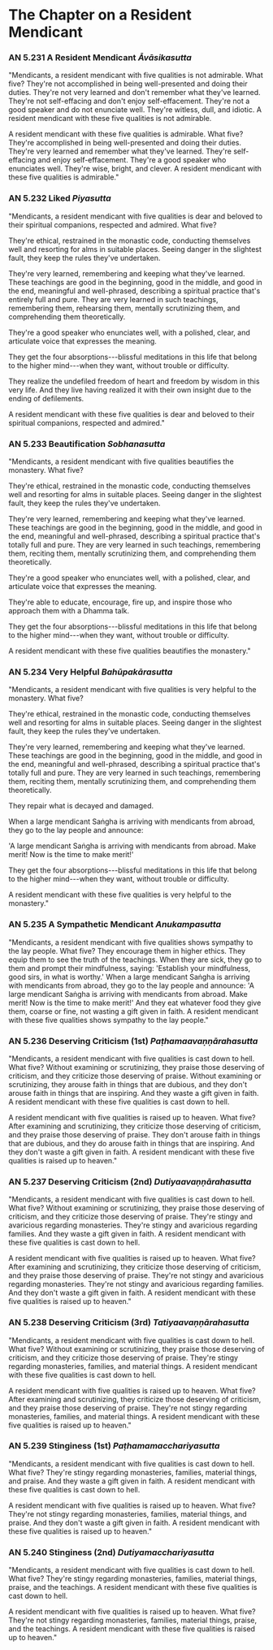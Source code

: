 # The Chapter on a Resident Mendicant

### AN 5.231 A Resident Mendicant  *Āvāsikasutta*

"Mendicants, a resident mendicant with five qualities is not admirable.
What five? They're not accomplished in being well-presented and doing
their duties. They're not very learned and don't remember what they've
learned. They're not self-effacing and don't enjoy self-effacement.
They're not a good speaker and do not enunciate well. They're witless,
dull, and idiotic. A resident mendicant with these five qualities is not
admirable.

A resident mendicant with these five qualities is admirable. What five?
They're accomplished in being well-presented and doing their duties.
They're very learned and remember what they've learned. They're
self-effacing and enjoy self-effacement. They're a good speaker who
enunciates well. They're wise, bright, and clever. A resident mendicant
with these five qualities is admirable."

<!--pg-->
### AN 5.232 Liked  *Piyasutta*

"Mendicants, a resident mendicant with five qualities is dear and
beloved to their spiritual companions, respected and admired. What five?

They're ethical, restrained in the monastic code, conducting themselves
well and resorting for alms in suitable places. Seeing danger in the
slightest fault, they keep the rules they've undertaken.

They're very learned, remembering and keeping what they've learned.
These teachings are good in the beginning, good in the middle, and good
in the end, meaningful and well-phrased, describing a spiritual practice
that's entirely full and pure. They are very learned in such teachings,
remembering them, rehearsing them, mentally scrutinizing them, and
comprehending them theoretically.

They're a good speaker who enunciates well, with a polished, clear, and
articulate voice that expresses the meaning.

They get the four absorptions---blissful meditations in this life that
belong to the higher mind---when they want, without trouble or
difficulty.

They realize the undefiled freedom of heart and freedom by wisdom in
this very life. And they live having realized it with their own insight
due to the ending of defilements.

A resident mendicant with these five qualities is dear and beloved to
their spiritual companions, respected and admired."

<!--pg-->
### AN 5.233 Beautification  *Sobhanasutta*

"Mendicants, a resident mendicant with five qualities beautifies the
monastery. What five?

They're ethical, restrained in the monastic code, conducting themselves
well and resorting for alms in suitable places. Seeing danger in the
slightest fault, they keep the rules they've undertaken.

They're very learned, remembering and keeping what they've learned.
These teachings are good in the beginning, good in the middle, and good
in the end, meaningful and well-phrased, describing a spiritual practice
that's totally full and pure. They are very learned in such teachings,
remembering them, reciting them, mentally scrutinizing them, and
comprehending them theoretically.

They're a good speaker who enunciates well, with a polished, clear, and
articulate voice that expresses the meaning.

They're able to educate, encourage, fire up, and inspire those who
approach them with a Dhamma talk.

They get the four absorptions---blissful meditations in this life that
belong to the higher mind---when they want, without trouble or
difficulty.

A resident mendicant with these five qualities beautifies the
monastery."

<!--pg-->
### AN 5.234 Very Helpful  *Bahūpakārasutta*

"Mendicants, a resident mendicant with five qualities is very helpful to
the monastery. What five?

They're ethical, restrained in the monastic code, conducting themselves
well and resorting for alms in suitable places. Seeing danger in the
slightest fault, they keep the rules they've undertaken.

They're very learned, remembering and keeping what they've learned.
These teachings are good in the beginning, good in the middle, and good
in the end, meaningful and well-phrased, describing a spiritual practice
that's totally full and pure. They are very learned in such teachings,
remembering them, reciting them, mentally scrutinizing them, and
comprehending them theoretically.

They repair what is decayed and damaged.

When a large mendicant Saṅgha is arriving with mendicants
from abroad, they go to the lay people and announce:

'A large mendicant Saṅgha is arriving with mendicants from
abroad. Make merit! Now is the time to make merit!'

They get the four absorptions---blissful meditations in this life that
belong to the higher mind---when they want, without trouble or
difficulty.

A resident mendicant with these five qualities is very helpful to the
monastery."

<!--pg-->
### AN 5.235 A Sympathetic Mendicant  *Anukampasutta*

"Mendicants, a resident mendicant with five qualities shows sympathy to
the lay people. What five? They encourage them in higher ethics. They
equip them to see the truth of the teachings. When they are sick, they
go to them and prompt their mindfulness, saying: 'Establish your
mindfulness, good sirs, in what is worthy.' When a large mendicant
Saṅgha is arriving with mendicants from abroad, they go to
the lay people and announce: 'A large mendicant Saṅgha is
arriving with mendicants from abroad. Make merit! Now is the time to
make merit!' And they eat whatever food they give them, coarse or fine,
not wasting a gift given in faith. A resident mendicant with these five
qualities shows sympathy to the lay people."

<!--pg-->
### AN 5.236 Deserving Criticism (1st)  *Paṭhamaavaṇṇārahasutta*

"Mendicants, a resident mendicant with five qualities is cast down to
hell. What five? Without examining or scrutinizing, they praise those
deserving of criticism, and they criticize those deserving of praise.
Without examining or scrutinizing, they arouse faith in things that are
dubious, and they don't arouse faith in things that are inspiring. And
they waste a gift given in faith. A resident mendicant with these five
qualities is cast down to hell.

A resident mendicant with five qualities is raised up to heaven. What
five? After examining and scrutinizing, they criticize those deserving
of criticism, and they praise those deserving of praise. They don't
arouse faith in things that are dubious, and they do arouse faith in
things that are inspiring. And they don't waste a gift given in faith. A
resident mendicant with these five qualities is raised up to heaven."

<!--pg-->
### AN 5.237 Deserving Criticism (2nd)  *Dutiyaavaṇṇārahasutta*

"Mendicants, a resident mendicant with five qualities is cast down to
hell. What five? Without examining or scrutinizing, they praise those
deserving of criticism, and they criticize those deserving of praise.
They're stingy and avaricious regarding monasteries. They're stingy and
avaricious regarding families. And they waste a gift given in faith. A
resident mendicant with these five qualities is cast down to hell.

A resident mendicant with five qualities is raised up to heaven. What
five? After examining and scrutinizing, they criticize those deserving
of criticism, and they praise those deserving of praise. They're not
stingy and avaricious regarding monasteries. They're not stingy and
avaricious regarding families. And they don't waste a gift given in
faith. A resident mendicant with these five qualities is raised up to
heaven."

<!--pg-->
### AN 5.238 Deserving Criticism (3rd)  *Tatiyaavaṇṇārahasutta*

"Mendicants, a resident mendicant with five qualities is cast down to
hell. What five? Without examining or scrutinizing, they praise those
deserving of criticism, and they criticize those deserving of praise.
They're stingy regarding monasteries, families, and material things. A
resident mendicant with these five qualities is cast down to hell.

A resident mendicant with five qualities is raised up to heaven. What
five? After examining and scrutinizing, they criticize those deserving
of criticism, and they praise those deserving of praise. They're not
stingy regarding monasteries, families, and material things. A resident
mendicant with these five qualities is raised up to heaven."

<!--pg-->
### AN 5.239 Stinginess (1st)  *Paṭhamamacchariyasutta*

"Mendicants, a resident mendicant with five qualities is cast down to
hell. What five? They're stingy regarding monasteries, families,
material things, and praise. And they waste a gift given in faith. A
resident mendicant with these five qualities is cast down to hell.

A resident mendicant with five qualities is raised up to heaven. What
five? They're not stingy regarding monasteries, families, material
things, and praise. And they don't waste a gift given in faith. A
resident mendicant with these five qualities is raised up to heaven."

<!--pg-->
### AN 5.240 Stinginess (2nd)  *Dutiyamacchariyasutta*

"Mendicants, a resident mendicant with five qualities is cast down to
hell. What five? They're stingy regarding monasteries, families,
material things, praise, and the teachings. A resident mendicant with
these five qualities is cast down to hell.

A resident mendicant with five qualities is raised up to heaven. What
five? They're not stingy regarding monasteries, families, material
things, praise, and the teachings. A resident mendicant with these five
qualities is raised up to heaven."

